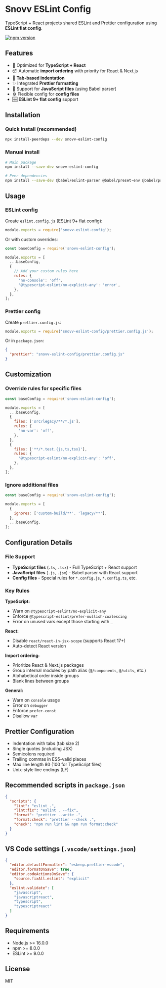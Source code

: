 # Snovv ESLint Config

TypeScript + React projects shared ESLint and Prettier configuration using **ESLint flat config**.

[![npm version](https://badge.fury.io/js/snovv-eslint-config.svg)](https://www.npmjs.com/package/snovv-eslint-config)


## Features

* 🚀 Optimized for **TypeScript + React**
* 📦 Automatic **import ordering** with priority for React & Next.js
* 🎯 **Tab-based indentation**
* ✨ Integrated **Prettier formatting**
* 🔧 Support for **JavaScript files** (using Babel parser)
* ⚙️ Flexible config for **config files**
* 🆕 **ESLint 9+ flat config** support

## Installation

### Quick install (recommended)
```bash
npx install-peerdeps --dev snovv-eslint-config
```

### Manual install
```bash
# Main package
npm install --save-dev snovv-eslint-config

# Peer dependencies
npm install --save-dev @babel/eslint-parser @babel/preset-env @babel/preset-react @typescript-eslint/eslint-plugin @typescript-eslint/parser @eslint/js globals eslint eslint-plugin-import eslint-plugin-prettier eslint-plugin-react eslint-import-resolver-typescript prettier
```

## Usage

### ESLint config
Create `eslint.config.js` (ESLint 9+ flat config):

```javascript
module.exports = require('snovv-eslint-config');
```

Or with custom overrides:

```javascript
const baseConfig = require('snovv-eslint-config');

module.exports = [
  ...baseConfig,
  {
    // Add your custom rules here
    rules: {
      'no-console': 'off',
      '@typescript-eslint/no-explicit-any': 'error',
    },
  },
];
```

### Prettier config
Create `prettier.config.js`:

```javascript
module.exports = require('snovv-eslint-config/prettier.config.js');
```

Or in `package.json`:

```json
{
  "prettier": "snovv-eslint-config/prettier.config.js"
}
```

## Customization

### Override rules for specific files

```javascript
const baseConfig = require('snovv-eslint-config');

module.exports = [
  ...baseConfig,
  {
    files: ['src/legacy/**/*.js'],
    rules: {
      'no-var': 'off',
    },
  },
  {
    files: ['**/*.test.{js,ts,tsx}'],
    rules: {
      '@typescript-eslint/no-explicit-any': 'off',
    },
  },
];
```

### Ignore additional files

```javascript
const baseConfig = require('snovv-eslint-config');

module.exports = [
  {
    ignores: ['custom-build/**', 'legacy/**'],
  },
  ...baseConfig,
];
```

## Configuration Details

### File Support
* **TypeScript files** (`.ts`, `.tsx`) - Full TypeScript + React support
* **JavaScript files** (`.js`, `.jsx`) - Babel parser with React support
* **Config files** - Special rules for `*.config.js`, `*.config.ts`, etc.

### Key Rules

**TypeScript:**
* Warn on `@typescript-eslint/no-explicit-any`
* Enforce `@typescript-eslint/prefer-nullish-coalescing`
* Error on unused vars except those starting with `_`

**React:**
* Disable `react/react-in-jsx-scope` (supports React 17+)
* Auto-detect React version

**Import ordering:**
* Prioritize React & Next.js packages
* Group internal modules by path alias (`@/components`, `@/utils`, etc.)
* Alphabetical order inside groups
* Blank lines between groups

**General:**
* Warn on `console` usage
* Error on `debugger`
* Enforce `prefer-const`
* Disallow `var`

## Prettier Configuration

* Indentation with tabs (tab size 2)
* Single quotes (including JSX)
* Semicolons required
* Trailing commas in ES5-valid places
* Max line length 80 (100 for TypeScript files)
* Unix-style line endings (LF)


## Recommended scripts in `package.json`

```json
{
  "scripts": {
    "lint": "eslint .",
    "lint:fix": "eslint . --fix",
    "format": "prettier --write .",
    "format:check": "prettier --check .",
    "check": "npm run lint && npm run format:check"
  }
}
```

## VS Code settings (`.vscode/settings.json`)

```json
{
  "editor.defaultFormatter": "esbenp.prettier-vscode",
  "editor.formatOnSave": true,
  "editor.codeActionsOnSave": {
    "source.fixAll.eslint": "explicit"
  },
  "eslint.validate": [
    "javascript",
    "javascriptreact",
    "typescript",
    "typescriptreact"
  ]
}
```

## Requirements

* Node.js >= 16.0.0
* npm >= 8.0.0
* ESLint >= 9.0.0

## License

MIT